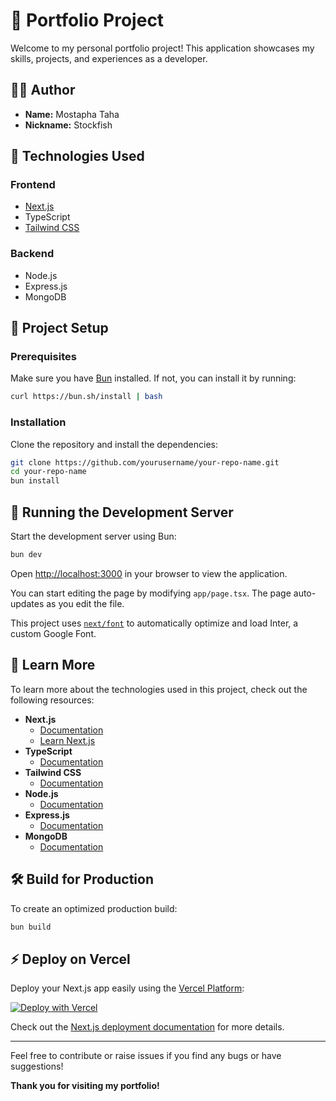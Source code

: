 # 📌 Portfolio Project

Welcome to my personal portfolio project! This application showcases my skills, projects, and experiences as a developer.

## 👨‍💻 Author

- **Name:** Mostapha Taha
- **Nickname:** Stockfish

## 🚀 Technologies Used

### Frontend

- [Next.js](https://nextjs.org/)
- TypeScript
- [Tailwind CSS](https://tailwindcss.com/)

### Backend

- Node.js
- Express.js
- MongoDB

## 📂 Project Setup

### Prerequisites

Make sure you have [Bun](https://bun.sh/) installed. If not, you can install it by running:

```bash
curl https://bun.sh/install | bash
```

### Installation

Clone the repository and install the dependencies:

```bash
git clone https://github.com/yourusername/your-repo-name.git
cd your-repo-name
bun install
```

## 🔧 Running the Development Server

Start the development server using Bun:

```bash
bun dev
```

Open [http://localhost:3000](http://localhost:3000) in your browser to view the application.

You can start editing the page by modifying `app/page.tsx`. The page auto-updates as you edit the file.

This project uses [`next/font`](https://nextjs.org/docs/basic-features/font-optimization) to automatically optimize and load Inter, a custom Google Font.

## 📖 Learn More

To learn more about the technologies used in this project, check out the following resources:

- **Next.js**
  - [Documentation](https://nextjs.org/docs)
  - [Learn Next.js](https://nextjs.org/learn)
- **TypeScript**
  - [Documentation](https://www.typescriptlang.org/docs/)
- **Tailwind CSS**
  - [Documentation](https://tailwindcss.com/docs)
- **Node.js**
  - [Documentation](https://nodejs.org/en/docs/)
- **Express.js**
  - [Documentation](https://expressjs.com/)
- **MongoDB**
  - [Documentation](https://docs.mongodb.com/)

## 🛠️ Build for Production

To create an optimized production build:

```bash
bun build
```

## ⚡ Deploy on Vercel

Deploy your Next.js app easily using the [Vercel Platform](https://vercel.com/):

[![Deploy with Vercel](https://vercel.com/button)](https://vercel.com/import/project?template=your-repo-url)

Check out the [Next.js deployment documentation](https://nextjs.org/docs/deployment) for more details.

---

Feel free to contribute or raise issues if you find any bugs or have suggestions!

**Thank you for visiting my portfolio!**